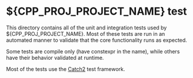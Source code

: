 # ${CPP_PROJ_PROJECT_NAME} test

This directory contains all of the unit and integration tests used by ${CPP_PROJ_PROJECT_NAME}. Most of these
tests are run in an automated manner to validate that the core functionality runs as expected.

Some tests are compile only (have constexpr in the name), while others have their behavior validated
at runtime.

Most of the tests use the [Catch2](https://github.com/catchorg/Catch2) test framework.
